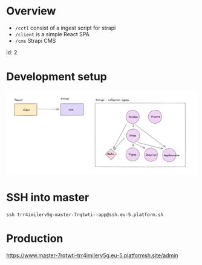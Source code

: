 # Overview

- `/cctl` consist of a ingest script for strapi
- `/client` is a simple React SPA
- `/cms` Strapi CMS

id: 2

# Development setup

![Overview of our solution](/docs/overview.png?raw=true)

# SSH into master

`ssh trr4imilerv5g-master-7rqtwti--app@ssh.eu-5.platform.sh`

# Production

https://www.master-7rqtwti-trr4imilerv5g.eu-5.platformsh.site/admin
